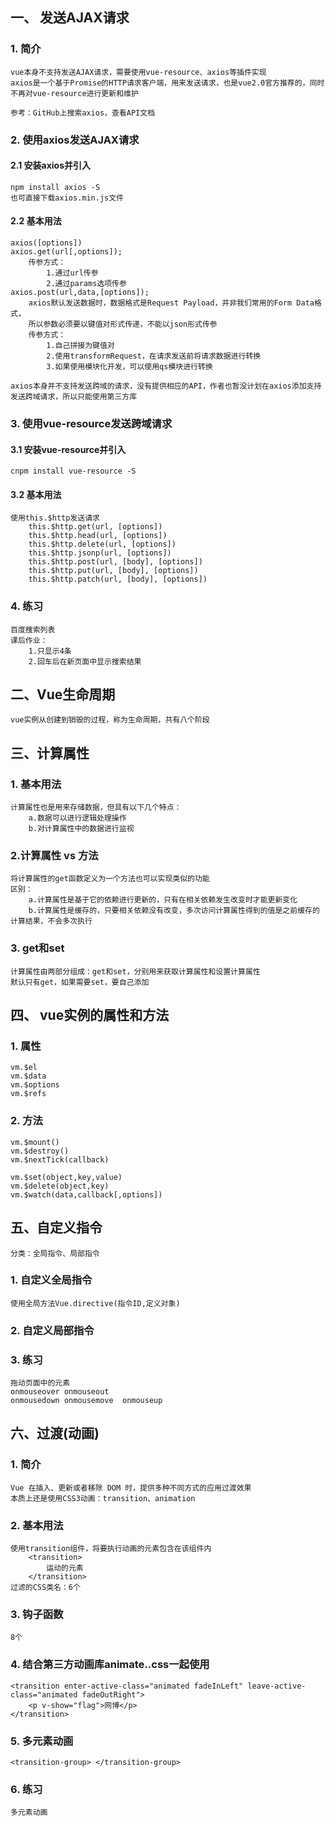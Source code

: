 ## 一、 发送AJAX请求

### 1. 简介
    vue本身不支持发送AJAX请求，需要使用vue-resource、axios等插件实现
    axios是一个基于Promise的HTTP请求客户端，用来发送请求，也是vue2.0官方推荐的，同时不再对vue-resource进行更新和维护
    
    参考：GitHub上搜索axios，查看API文档

### 2. 使用axios发送AJAX请求

#### 2.1 安装axios并引入
    npm install axios -S
    也可直接下载axios.min.js文件

#### 2.2 基本用法  
    axios([options])  
    axios.get(url[,options]);
        传参方式：
            1.通过url传参
            2.通过params选项传参
    axios.post(url,data,[options]);
        axios默认发送数据时，数据格式是Request Payload，并非我们常用的Form Data格式，
        所以参数必须要以键值对形式传递，不能以json形式传参
        传参方式：
            1.自己拼接为键值对
            2.使用transformRequest，在请求发送前将请求数据进行转换
            3.如果使用模块化开发，可以使用qs模块进行转换
    
    axios本身并不支持发送跨域的请求，没有提供相应的API，作者也暂没计划在axios添加支持发送跨域请求，所以只能使用第三方库

### 3. 使用vue-resource发送跨域请求

#### 3.1 安装vue-resource并引入    
    cnpm install vue-resource -S

#### 3.2 基本用法
    使用this.$http发送请求  
        this.$http.get(url, [options])
        this.$http.head(url, [options])
        this.$http.delete(url, [options])
        this.$http.jsonp(url, [options])
        this.$http.post(url, [body], [options])
        this.$http.put(url, [body], [options])
        this.$http.patch(url, [body], [options])  

### 4. 练习
    百度搜索列表
    课后作业：
        1.只显示4条
        2.回车后在新页面中显示搜索结果


## 二、Vue生命周期
    vue实例从创建到销毁的过程，称为生命周期，共有八个阶段
                

## 三、计算属性

### 1. 基本用法
    计算属性也是用来存储数据，但具有以下几个特点：
        a.数据可以进行逻辑处理操作
        b.对计算属性中的数据进行监视

### 2.计算属性 vs 方法
    将计算属性的get函数定义为一个方法也可以实现类似的功能
    区别：
        a.计算属性是基于它的依赖进行更新的，只有在相关依赖发生改变时才能更新变化
        b.计算属性是缓存的，只要相关依赖没有改变，多次访问计算属性得到的值是之前缓存的计算结果，不会多次执行

### 3. get和set
    计算属性由两部分组成：get和set，分别用来获取计算属性和设置计算属性
    默认只有get，如果需要set，要自己添加


## 四、 vue实例的属性和方法

### 1. 属性
    vm.$el
    vm.$data
    vm.$options
    vm.$refs

### 2. 方法
    vm.$mount()
    vm.$destroy()
    vm.$nextTick(callback)

    vm.$set(object,key,value)
    vm.$delete(object,key)
    vm.$watch(data,callback[,options])


## 五、自定义指令
    分类：全局指令、局部指令

### 1. 自定义全局指令
    使用全局方法Vue.directive(指令ID,定义对象)    

### 2. 自定义局部指令

### 3. 练习
    拖动页面中的元素
    onmouseover onmouseout 
    onmousedown onmousemove  onmouseup


## 六、过渡(动画)

### 1. 简介
    Vue 在插入、更新或者移除 DOM 时，提供多种不同方式的应用过渡效果
    本质上还是使用CSS3动画：transition、animation

### 2. 基本用法
    使用transition组件，将要执行动画的元素包含在该组件内
        <transition>
            运动的元素
        </transition>       
    过滤的CSS类名：6个
    
### 3. 钩子函数
    8个

### 4. 结合第三方动画库animate..css一起使用
    <transition enter-active-class="animated fadeInLeft" leave-active-class="animated fadeOutRight">
        <p v-show="flag">网博</p>
    </transition>    

### 5. 多元素动画
    <transition-group> </transition-group> 

### 6. 练习
    多元素动画    
